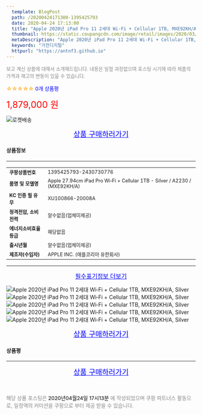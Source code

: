 ```yaml
---
  template: BlogPost
  path: /20200424171300-1395425793
  date: 2020-04-24 17:13:00
  title: "Apple 2020년 iPad Pro 11 2세대 Wi‑Fi + Cellular 1TB, MXE92KH/A, Silver"
  thumbnail: https://static.coupangcdn.com/image/retail/images/2020/03/27/11/3/32dc3d55-8dbd-48bf-9a19-de2ae081110f.jpg
  metaDescription: "Apple 2020년 iPad Pro 11 2세대 Wi‑Fi + Cellular 1TB, MXE92KH/A, Silver,가전디지털"
  keywords: "가전디지털"
  httpurl: "https://antnf3.github.io"
---
```

  
<span style="color: #888;font-size:0.8rem">보고 계신 상품에 대해서 소개해드립니다.
내용은 일절 과장없으며 포스팅 시기에 따라 제품의 가격과 재고의 변동이 있을 수 있습니다.</span>
  
<span style="color: orange;">☆☆☆☆☆</span> <span style="color: blue;font-size: 0.85rem;">0개 상품평</span>

<span style="font-size: 0.9rem"></span> 

<span style="color: red;font-size: 1.5rem;">1,879,000 원</span>

![로켓배송](https://postfiles.pstatic.net/MjAyMDA0MTBfMjcz/MDAxNTg2NDQ1OTAwMDc5.1T-Iy6-X12_V8iyof2OtSqUCu6urPUUOnjG41kbMy_kg.c1eqxaGayJ1XX0TGV24QXbZg9dvQ9C_dYZx39G_Z7Wog.PNG.cigshop2/rocket_logo.png?type=w773)

<p align="center"><a href="http://me2.do/xrhYnawd" style="font-size: 1.2rem; color: blue;">상품 구매하러가기</a></p>

#### 상품정보

---

|                  |                       |
| ---------------- | --------------------- |
| **<span style="font-size:0.8rem;">쿠팡상품번호</span>** | <span style="font-size:0.8rem;">1395425793-2430730776</span> |
| **<span style="font-size:0.8rem;">품명 및 모델명</span>**    | <span style="font-size:0.8rem;">Apple 27.94cm iPad Pro Wi‑Fi + Cellular 1TB - Silver / A2230 / (MXE92KH/A)</span>        |
| **<span style="font-size:0.8rem;">KC 인증 필 유무</span>**    | <span style="font-size:0.8rem;">XU100866-20008A</span>        |
| **<span style="font-size:0.8rem;">정격전압, 소비전력</span>**    | <span style="font-size:0.8rem;">알수없음(업체미제공)</span>        |
| **<span style="font-size:0.8rem;">에너지소비효율등급</span>**    | <span style="font-size:0.8rem;">해당없음</span>        |
| **<span style="font-size:0.8rem;">출시년월</span>**    | <span style="font-size:0.8rem;">알수없음(업체미제공)</span>        |
| **<span style="font-size:0.8rem;">제조자(수입자)</span>**    | <span style="font-size:0.8rem;">APPLE INC. (애플코리아 유한회사)</span>        |







---

<p align="center"><a href="http://me2.do/xrhYnawd" style="font-size: 1rem; color: blue;">필수표기정보 더보기</a></p>

![Apple 2020년 iPad Pro 11 2세대 Wi‑Fi + Cellular 1TB, MXE92KH/A, Silver](http://thumbnail9.coupangcdn.com/thumbnails/remote/q89/image/retail/images/444715438545982-9a491f9c-2932-4c16-a783-b260297b3f5f.jpg)
![Apple 2020년 iPad Pro 11 2세대 Wi‑Fi + Cellular 1TB, MXE92KH/A, Silver](http://thumbnail8.coupangcdn.com/thumbnails/remote/q89/image/retail/images/2020/03/26/14/9/8743246c-b74c-4e7f-8a83-25cb6a4816ba.jpg)
![Apple 2020년 iPad Pro 11 2세대 Wi‑Fi + Cellular 1TB, MXE92KH/A, Silver](http://thumbnail7.coupangcdn.com/thumbnails/remote/q89/image/retail/images/335063964838194-e805c15c-bb39-434d-8b4b-787369517585.jpg)
![Apple 2020년 iPad Pro 11 2세대 Wi‑Fi + Cellular 1TB, MXE92KH/A, Silver](http://thumbnail7.coupangcdn.com/thumbnails/remote/q89/image/retail/images/454152899065267-d1da9de5-ec0b-4256-83ef-c303bac9e4fd.jpg)
![Apple 2020년 iPad Pro 11 2세대 Wi‑Fi + Cellular 1TB, MXE92KH/A, Silver](http://thumbnail10.coupangcdn.com/thumbnails/remote/q89/image/retail/images/663728432643121-ca293e41-1330-4e2c-af04-28da36dc9589.jpg)

<p align="center"><a href="http://me2.do/xrhYnawd" style="font-size: 1.2rem; color: blue;">상품 구매하러가기</a></p>

#### 상품평
  

  
---
  
<p align="center"><a href="http://me2.do/xrhYnawd" style="font-size: 1.2rem; color: blue;">상품 구매하러가기</a></p>
  
<br>
  
<span style="font-size: 0.85rem; color: #888;">해당 상품 포스팅은 <span style="color: #000;"> 2020년04월24일 17시13분 </span> 에 작성되었으며 쿠팡 파트너스 활동으로, 일정액의 커미션을 쿠팡으로 부터 제공 받을 수 있습니다.</span>